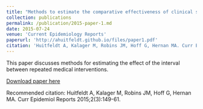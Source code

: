 ```yaml
---
title: "Methods to estimate the comparative effectiveness of clinical strategies that administer the same intervention at different times"
collection: publications
permalink: /publication/2015-paper-1.md
date: 2015-07-24
venue: 'Current Epidemiology Reports'
paperurl: 'http://ahuitfeldt.github.io/files/paper1.pdf'
citation: 'Huitfeldt A, Kalager M, Robins JM, Hoff G, Hernan MA. Curr Epidemiol Reports 2015;2(3):149-61'
---
```

This paper discusses methods for estimating the effect of the interval between repeated medical interventions.

[Download paper here](http://ahuitfeldt.github.io/files/paper1.pdf)

Recommended citation: Huitfeldt A, Kalager M, Robins JM, Hoff G, Hernan MA. Curr Epidemiol Reports 2015;2(3):149-61.